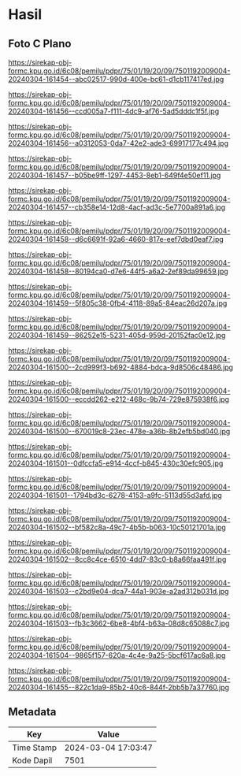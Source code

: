 # Hasil

## Foto C Plano

https://sirekap-obj-formc.kpu.go.id/6c08/pemilu/pdpr/75/01/19/20/09/7501192009004-20240304-161454--abc02517-990d-400e-bc61-d1cb117417ed.jpg

https://sirekap-obj-formc.kpu.go.id/6c08/pemilu/pdpr/75/01/19/20/09/7501192009004-20240304-161456--ccd005a7-f111-4dc9-af76-5ad5dddc1f5f.jpg

https://sirekap-obj-formc.kpu.go.id/6c08/pemilu/pdpr/75/01/19/20/09/7501192009004-20240304-161456--a0312053-0da7-42e2-ade3-69917177c494.jpg

https://sirekap-obj-formc.kpu.go.id/6c08/pemilu/pdpr/75/01/19/20/09/7501192009004-20240304-161457--b05be9ff-1297-4453-8eb1-649f4e50ef11.jpg

https://sirekap-obj-formc.kpu.go.id/6c08/pemilu/pdpr/75/01/19/20/09/7501192009004-20240304-161457--cb358e14-12d8-4acf-ad3c-5e7700a891a6.jpg

https://sirekap-obj-formc.kpu.go.id/6c08/pemilu/pdpr/75/01/19/20/09/7501192009004-20240304-161458--d6c6691f-92a6-4660-817e-eef7dbd0eaf7.jpg

https://sirekap-obj-formc.kpu.go.id/6c08/pemilu/pdpr/75/01/19/20/09/7501192009004-20240304-161458--80194ca0-d7e6-44f5-a6a2-2ef89da99659.jpg

https://sirekap-obj-formc.kpu.go.id/6c08/pemilu/pdpr/75/01/19/20/09/7501192009004-20240304-161459--5f805c38-0fb4-4118-89a5-84eac26d207a.jpg

https://sirekap-obj-formc.kpu.go.id/6c08/pemilu/pdpr/75/01/19/20/09/7501192009004-20240304-161459--86252e15-5231-405d-959d-20152fac0e12.jpg

https://sirekap-obj-formc.kpu.go.id/6c08/pemilu/pdpr/75/01/19/20/09/7501192009004-20240304-161500--2cd999f3-b692-4884-bdca-9d8506c48486.jpg

https://sirekap-obj-formc.kpu.go.id/6c08/pemilu/pdpr/75/01/19/20/09/7501192009004-20240304-161500--eccdd262-e212-468c-9b74-729e875938f6.jpg

https://sirekap-obj-formc.kpu.go.id/6c08/pemilu/pdpr/75/01/19/20/09/7501192009004-20240304-161500--670019c8-23ec-478e-a36b-8b2efb5bd040.jpg

https://sirekap-obj-formc.kpu.go.id/6c08/pemilu/pdpr/75/01/19/20/09/7501192009004-20240304-161501--0dfccfa5-e914-4ccf-b845-430c30efc905.jpg

https://sirekap-obj-formc.kpu.go.id/6c08/pemilu/pdpr/75/01/19/20/09/7501192009004-20240304-161501--1794bd3c-6278-4153-a9fc-5113d55d3afd.jpg

https://sirekap-obj-formc.kpu.go.id/6c08/pemilu/pdpr/75/01/19/20/09/7501192009004-20240304-161502--bf582c8a-49c7-4b5b-b063-10c50121701a.jpg

https://sirekap-obj-formc.kpu.go.id/6c08/pemilu/pdpr/75/01/19/20/09/7501192009004-20240304-161502--8cc8c4ce-6510-4dd7-83c0-b8a66faa491f.jpg

https://sirekap-obj-formc.kpu.go.id/6c08/pemilu/pdpr/75/01/19/20/09/7501192009004-20240304-161503--c2bd9e04-dca7-44a1-903e-a2ad312b031d.jpg

https://sirekap-obj-formc.kpu.go.id/6c08/pemilu/pdpr/75/01/19/20/09/7501192009004-20240304-161503--fb3c3662-6be8-4bf4-b63a-08d8c65088c7.jpg

https://sirekap-obj-formc.kpu.go.id/6c08/pemilu/pdpr/75/01/19/20/09/7501192009004-20240304-161504--9865f157-620a-4c4e-9a25-5bcf617ac6a8.jpg

https://sirekap-obj-formc.kpu.go.id/6c08/pemilu/pdpr/75/01/19/20/09/7501192009004-20240304-161455--822c1da9-85b2-40c6-844f-2bb5b7a37760.jpg


## Metadata

| Key        | Value               |
| ---------- | ------------------- |
| Time Stamp | 2024-03-04 17:03:47 |
| Kode Dapil | 7501                |



